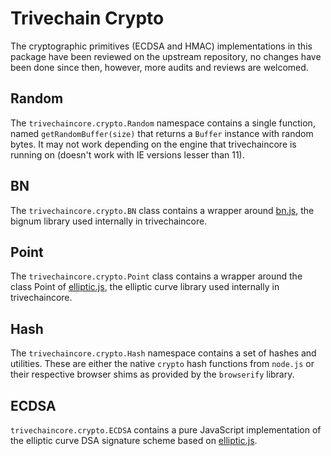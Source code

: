 # Trivechain Crypto
The cryptographic primitives (ECDSA and HMAC) implementations in this package have been reviewed on the upstream repository, no changes have been done since then, however, more audits and reviews are welcomed.

## Random
The `trivechaincore.crypto.Random` namespace contains a single function, named `getRandomBuffer(size)` that returns a `Buffer` instance with random bytes. It may not work depending on the engine that trivechaincore is running on (doesn't work with IE versions lesser than 11).

## BN
The `trivechaincore.crypto.BN` class contains a wrapper around [bn.js](https://github.com/indutny/bn.js), the bignum library used internally in trivechaincore.

## Point
The `trivechaincore.crypto.Point` class contains a wrapper around the class Point of [elliptic.js](https://github.com/indutny/elliptic), the elliptic curve library used internally in trivechaincore.

## Hash
The `trivechaincore.crypto.Hash` namespace contains a set of hashes and utilities. These are either the native `crypto` hash functions from `node.js` or their respective browser shims as provided by the `browserify` library.

## ECDSA
`trivechaincore.crypto.ECDSA` contains a pure JavaScript implementation of the elliptic curve DSA signature scheme based on [elliptic.js](https://github.com/indutny/elliptic).
